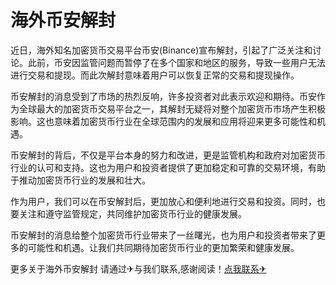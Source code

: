 # 海外币安解封

近日，海外知名加密货币交易平台币安(Binance)宣布解封，引起了广泛关注和讨论。此前，币安因监管问题而暂停了在多个国家和地区的服务，导致一些用户无法进行交易和提现。而此次解封意味着用户可以恢复正常的交易和提现操作。

币安解封的消息受到了市场的热烈反响，许多投资者对此表示欢迎和期待。币安作为全球最大的加密货币交易平台之一，其解封无疑将对整个加密货币市场产生积极影响。这也意味着加密货币行业在全球范围内的发展和应用将迎来更多可能性和机遇。

币安解封的背后，不仅是平台本身的努力和改进，更是监管机构和政府对加密货币行业的认可和支持。这也为用户和投资者提供了更加稳定和可靠的交易环境，有助于推动加密货币行业的发展和壮大。

作为用户，我们可以在币安解封后，更加放心和便利地进行交易和投资。同时，也要关注和遵守监管规定，共同维护加密货币行业的健康发展。

币安解封的消息给整个加密货币行业带来了一丝曙光，也为用户和投资者带来了更多的可能性和机遇。让我们共同期待加密货币行业的更加繁荣和健康发展。

更多关于海外币安解封 请通过✈与我们联系,感谢阅读！[点我联系✈](https://www.G208.com)